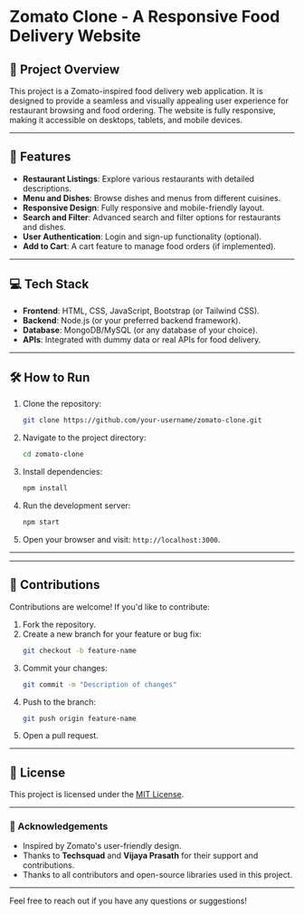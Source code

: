 # Zomato Clone - A Responsive Food Delivery Website

## 🌟 Project Overview
This project is a Zomato-inspired food delivery web application. It is designed to provide a seamless and visually appealing user experience for restaurant browsing and food ordering. The website is fully responsive, making it accessible on desktops, tablets, and mobile devices.

---

## 🚀 Features
- **Restaurant Listings**: Explore various restaurants with detailed descriptions.
- **Menu and Dishes**: Browse dishes and menus from different cuisines.
- **Responsive Design**: Fully responsive and mobile-friendly layout.
- **Search and Filter**: Advanced search and filter options for restaurants and dishes.
- **User Authentication**: Login and sign-up functionality (optional).
- **Add to Cart**: A cart feature to manage food orders (if implemented).

---

## 💻 Tech Stack
- **Frontend**: HTML, CSS, JavaScript, Bootstrap (or Tailwind CSS).
- **Backend**: Node.js (or your preferred backend framework).
- **Database**: MongoDB/MySQL (or any database of your choice).
- **APIs**: Integrated with dummy data or real APIs for food delivery.

---

## 🛠️ How to Run

1. Clone the repository:
   ```bash
   git clone https://github.com/your-username/zomato-clone.git
   ```

2. Navigate to the project directory:
   ```bash
   cd zomato-clone
   ```

3. Install dependencies:
   ```bash
   npm install
   ```

4. Run the development server:
   ```bash
   npm start
   ```

5. Open your browser and visit: `http://localhost:3000`.

---


---

## 🤝 Contributions
Contributions are welcome! If you'd like to contribute:

1. Fork the repository.
2. Create a new branch for your feature or bug fix:
   ```bash
   git checkout -b feature-name
   ```
3. Commit your changes:
   ```bash
   git commit -m "Description of changes"
   ```
4. Push to the branch:
   ```bash
   git push origin feature-name
   ```
5. Open a pull request.

---

## 📜 License
This project is licensed under the [MIT License](LICENSE).

---

### 🙌 Acknowledgements
- Inspired by Zomato's user-friendly design.
- Thanks to **Techsquad** and **Vijaya Prasath** for their support and contributions.
- Thanks to all contributors and open-source libraries used in this project.

---

Feel free to reach out if you have any questions or suggestions!

